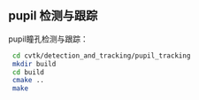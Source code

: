 ## pupil 检测与跟踪

pupil瞳孔检测与跟踪：

```bash
 cd cvtk/detection_and_tracking/pupil_tracking
 mkdir build
 cd build
 cmake ..
 make
```
